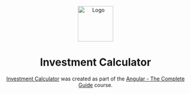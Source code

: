 <div align="center">
  <img alt="Logo" src="https://raw.githubusercontent.com/kuzn5298/courses/refs/heads/investment-calculator/public/favicon.ico" width="96" />
</div>

<h1 align="center">
  Investment Calculator
</h1>

<p align="center">
  <a href="https://courses.kuzn.dev/investment-calculator/" target="_blank">Investment Calculator</a> was created as part of the <a href="https://www.udemy.com/course/the-complete-guide-to-angular-2" target="_blank">Angular - The Complete Guide</a> course.
</p>
